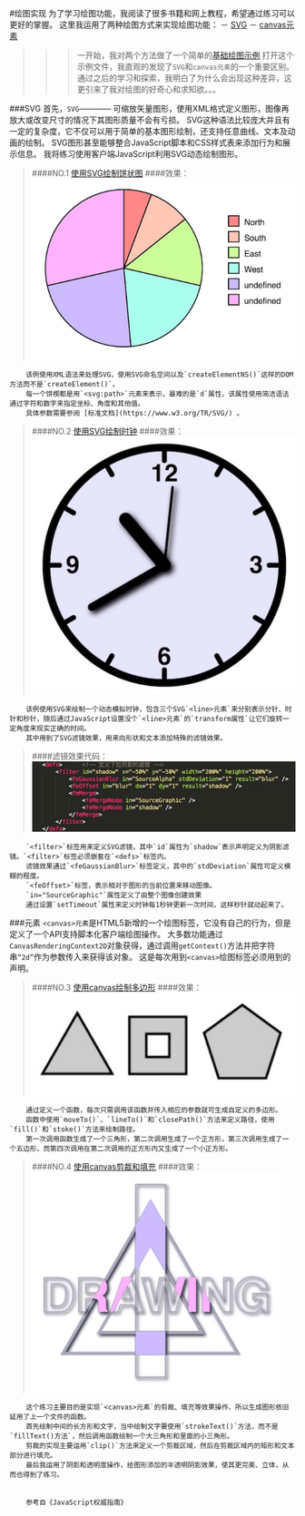 #绘图实现
		为了学习绘图功能，我阅读了很多书籍和网上教程，希望通过练习可以更好的掌握。
		这里我运用了两种绘图方式来实现绘图功能：
－	[SVG](http://baike.baidu.com/link?url=r1q72s9Mzh20NhSWE_hDhjjm_fzQq_ohCSUeyty74NIH77sgcUFH559CiAPGkSLPM9Jwib8eWJTEHlLmBVTpivNCdh6t7udQBEHm-PHVGR7)
－	[canvas元素](http://www.w3school.com.cn/html5/html5_canvas.asp)

>>>一开始，我对两个方法做了一个简单的[基础绘图示例](https://github.com/Lemon23/JavaScript/blob/master/Draw/基础绘图示例.html)
>>>打开这个示例文件，我直观的发现了`SVG`和`canvas元素`的一个重要区别。
>>>通过之后的学习和探索，我明白了为什么会出现这种差异，这更引来了我对绘图的好奇心和求知欲。。。

###SVG
		首先，`SVG`———— 可缩放矢量图形，使用XML格式定义图形，图像再放大或改变尺寸的情况下其图形质量不会有亏损。
		SVG这种语法比较庞大并且有一定的复杂度，它不仅可以用于简单的基本图形绘制，还支持任意曲线、文本及动画的绘制。
		SVG图形甚至能够整合JavaScript脚本和CSS样式表来添加行为和展示信息。
		我将练习使用客户端JavaScript利用SVG动态绘制图形。

>####NO.1  [使用SVG绘制饼状图](https://github.com/Lemon23/JavaScript/blob/master/Draw/使用SVG绘制饼状图.html)
>####效果：![](https://github.com/Lemon23/JavaScript/raw/master/Draw/pic/D-1.jpeg)

		该例使用XML语法来处理SVG，使用SVG命名空间以及`createElementNS()`这样的DOM方法而不是`createElement()`。
		每一个饼楔都是用`<svg:path>`元素来表示，最难的是`d`属性，该属性使用简洁语法通过字符和数字来指定坐标、角度和其他值。
		具体参数需要参阅 [标准文档](https://www.w3.org/TR/SVG/) 。

>####NO.2 [使用SVG绘制时钟](https://github.com/Lemon23/JavaScript/blob/master/Draw/使用SVG绘制时钟.html)
>####效果：![](https://github.com/Lemon23/JavaScript/raw/master/Draw/pic/D-2.jpeg)

		该例使用SVG来绘制一个动态模拟时钟，包含三个SVG`<line>元素`来分别表示分针、时针和秒针，随后通过JavaScript设置没个`<line>元素`的`transform属性`让它们旋转一定角度来现实正确的时间。
		其中用到了SVG滤镜效果，用来向形状和文本添加特殊的滤镜效果。

>####滤镜效果代码：![](https://github.com/Lemon23/JavaScript/raw/master/Draw/pic/D-2-1.jpeg)

		`<filter>`标签用来定义SVG滤镜，其中`id`属性为`shadow`表示声明定义为阴影滤镜。`<filter>`标签必须嵌套在`<defs>`标签内。
 		滤镜效果通过`<feGaussianBlur>`标签定义，其中的`stdDeviation`属性可定义模糊的程度。
		`<feOffset>`标签，表示相对于图形的当前位置来移动图像。
		`in="SourceGraphic"`属性定义了由整个图像创建效果
		通过设置`setTimeout`属性来定义时钟每1秒钟更新一次时间，这样秒针就动起来了。
###<canvas>元素
		`<canvas>元素`是HTML5新增的一个绘图标签，它没有自己的行为，但是定义了一个API支持脚本化客户端绘图操作。
		大多数功能通过`CanvasRenderingContext2D`对象获得，通过调用`getContext()`方法并把字符串`“2d”`作为参数传入来获得该对象。
		这是每次用到`<canvas>`绘图标签必须用到的声明。

>####NO.3 [使用canvas绘制多边形](https://github.com/Lemon23/JavaScript/blob/master/Draw/使用canvas绘制多边形.html)
>####效果：![](https://github.com/Lemon23/JavaScript/raw/master/Draw/pic/D-3.jpeg)

		通过定义一个函数，每次只需调用该函数并传入相应的参数就可生成自定义的多边形。
		函数中使用`moveTo()`、`lineTo()`和`closePath()`方法来定义路径，使用`fill()`和`stoke()`方法来绘制路径。
		第一次调用函数生成了一个三角形，第二次调用生成了一个正方形，第三次调用生成了一个五边形，而第四次调用在第二次调用的正方形内又生成了一个小正方形。

>####NO.4 [使用canvas剪裁和填充](https://github.com/Lemon23/JavaScript/blob/master/Draw/使用canvas剪裁和填充.html)
>####效果：![](https://github.com/Lemon23/JavaScript/raw/master/Draw/pic/D-4.jpeg)

		这个练习主要目的是实现`<canvas>元素`的剪裁、填充等效果操作，所以生成图形依旧延用了上一个文件的函数。
		首先绘制中间的长方形和文字，当中绘制文字要使用`strokeText()`方法，而不是`fillText()方法`，然后调用函数绘制一个大三角形和里面的小三角形。
		剪裁的实现主要运用`clip()`方法来定义一个剪裁区域，然后在剪裁区域内的矩形和文本部分进行填充。
		最后我运用了阴影和透明度操作，给图形添加的半透明阴影效果，使其更完美、立体，从而也得到了练习。

		
		参考自《JavaScript权威指南》